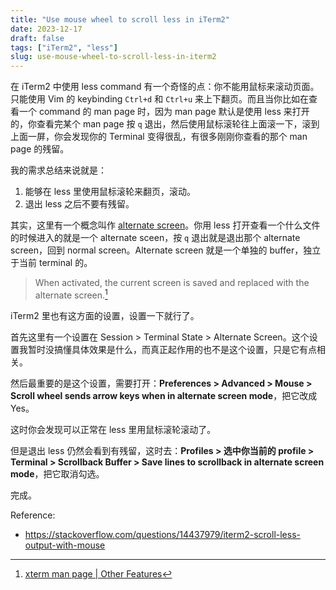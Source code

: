 ```yaml
---
title: "Use mouse wheel to scroll less in iTerm2"
date: 2023-12-17
draft: false
tags: ["iTerm2", "less"]
slug: use-mouse-wheel-to-scroll-less-in-iterm2
---
```


在 iTerm2 中使用 less command 有一个奇怪的点：你不能用鼠标来滚动页面。只能使用 Vim 的 keybinding `Ctrl+d` 和 `Ctrl+u` 来上下翻页。而且当你比如在查看一个 command 的 man page 时，因为 man page 默认是使用 less 来打开的，你查看完某个 man page 按 `q` 退出，然后使用鼠标滚轮往上面滚一下，滚到上面一屏，你会发现你的 Terminal 变得很乱，有很多刚刚你查看的那个 man page 的残留。

我的需求总结来说就是：

1. 能够在 less 里使用鼠标滚轮来翻页，滚动。
2. 退出 less 之后不要有残留。

其实，这里有一个概念叫作 [alternate screen](https://superuser.com/a/321233)。你用 less 打开查看一个什么文件的时候进入的就是一个 alternate sceen，按 `q` 退出就是退出那个 alternate screen，回到 normal screen。Alternate screen 就是一个单独的 buffer，独立于当前 terminal 的。

> When activated, the current screen is saved and replaced with the alternate screen.[^1]

iTerm2 里也有这方面的设置，设置一下就行了。

首先这里有一个设置在 Session > Terminal State > Alternate Screen。这个设置我暂时没搞懂具体效果是什么，而真正起作用的也不是这个设置，只是它有点相关。

然后最重要的是这个设置，需要打开：**Preferences > Advanced > Mouse > Scroll wheel sends arrow keys when in alternate screen mode**，把它改成 Yes。

这时你会发现可以正常在 less 里用鼠标滚轮滚动了。

但是退出 less 仍然会看到有残留，这时去：**Profiles > 选中你当前的 profile > Terminal > Scrollback Buffer > Save lines to scrollback in alternate screen mode**，把它取消勾选。

完成。

Reference:

- https://stackoverflow.com/questions/14437979/iterm2-scroll-less-output-with-mouse

[^1]: [xterm man page | Other Features](https://linux.die.net/man/1/xterm)
